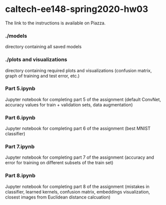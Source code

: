 # caltech-ee148-spring2020-hw03

The link to the instructions is available on Piazza.

### ./models
directory containing all saved models

### ./plots and visualizations
directory containing required plots and visualizations (confusion matrix, graph of training and test error, etc.)

### Part 5.ipynb
Jupyter notebook for completing part 5 of the assignment (default ConvNet, accuracy values for train + validation sets, data augmentation)

### Part 6.ipynb
Jupyter notebook for completing part 6 of the assignment (best MNIST classifier)

### Part 7.ipynb
Jupyter notebook for completing part 7 of the assignment (accuracy and error for training on different subsets of the train set)

### Part 8.ipynb 
Jupyter notebook for completing part 8 of the assignment (mistakes in classifier, learned kernels, confusion matrix, embeddings visualization, closest images from Euclidean distance calcuation)

